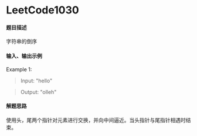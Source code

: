 # LeetCode1030
#### 题目描述
字符串的倒序
#### 输入、输出示例
Example 1:
> Input: "hello"

> Output: "olleh"

#### 解题思路
使用头，尾两个指针对元素进行交换，并向中间逼近。当头指针与尾指针相遇时结束。
